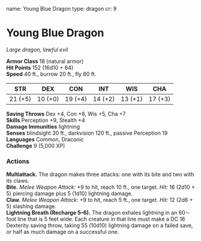 name: Young Blue Dragon
type: dragon
cr: 9

# Young Blue Dragon 
_Large dragon, lawful evil_

**Armor Class** 18 (natural armor)    
**Hit Points** 152 (16d10 + 64)    
**Speed** 40 ft., burrow 20 ft., fly 80 ft. 

| STR     | DEX     | CON     | INT     | WIS     | CHA     |
|---------|---------|---------|---------|---------|---------|
| 21 (+5) | 10 (+0) | 19 (+4) | 14 (+2) | 13 (+1) | 17 (+3) |

**Saving Throws** Dex +4, Con +8, Wis +5, Cha +7    
**Skills** Perception +9, Stealth +4    
**Damage Immunities** lightning    
**Senses** blindsight 30 ft., darkvision 120 ft., passive Perception 19    
**Languages** Common, Draconic    
**Challenge** 9 (5,000 XP) 

### Actions 
**Multiattack.** The dragon makes three attacks: one with its bite and two with its claws.   
**Bite.** _Melee Weapon Attack:_ +9 to hit, reach 10 ft., one target. _Hit:_ 16 (2d10 + 5) piercing damage plus 5 (1d10) lightning damage.    
**Claw.** _Melee Weapon Attack:_ +9 to hit, reach 5 ft., one target. _Hit:_ 12 (2d6 + 5) slashing damage.    
**Lightning Breath (Recharge 5–6).** The dragon exhales lightning in an 60-­‐foot line that is 5 feet wide. Each creature in that line must make a DC 16 Dexterity saving throw, taking 55 (10d10) lightning damage on a failed save, or half as much damage on a successful one.